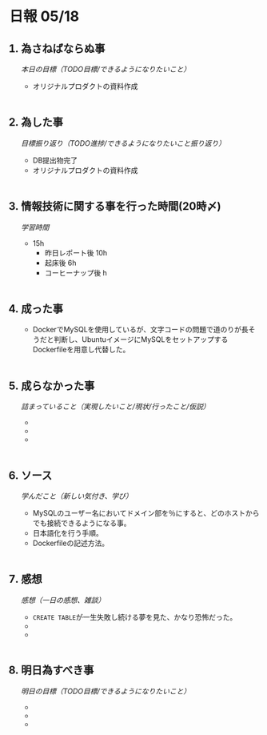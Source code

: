 # 日報 05/18


<ol>

## <li>為さねばならぬ事</li>

*本日の目標（TODO目標/できるようになりたいこと）*

  - オリジナルプロダクトの資料作成

<br>

## <li>為した事</li>

*目標振り返り（TODO進捗/できるようになりたいこと振り返り）*

  - DB提出物完了
  - オリジナルプロダクトの資料作成

<br>


## <li>情報技術に関する事を行った時間(20時〆)</li>

*学習時間*

  - 15h
    - 昨日レポート後 10h
    - 起床後 6h
    - コーヒーナップ後 h

<br>


## <li>成った事</li>

  - DockerでMySQLを使用しているが、文字コードの問題で道のりが長そうだと判断し、UbuntuイメージにMySQLをセットアップするDockerfileを用意し代替した。

<br>


## <li>成らなかった事</li>

*詰まっていること（実現したいこと/現状/行ったこと/仮説）*

  - 
  - 
  - 

<br>


## <li>ソース</li>

*学んだこと（新しい気付き、学び）*

  - MySQLのユーザー名においてドメイン部を％にすると、どのホストからでも接続できるようになる事。
  - 日本語化を行う手順。
  - Dockerfileの記述方法。

<br>


## <li>感想</li>

*感想（一日の感想、雑談）*

  - `CREATE TABLE`が一生失敗し続ける夢を見た、かなり恐怖だった。
  - 
  - 

<br>


## <li>明日為すべき事</li>

*明日の目標（TODO目標/できるようになりたいこと）*

  - 
  - 
  - 

<!-- end -->

<br>

</ol>


